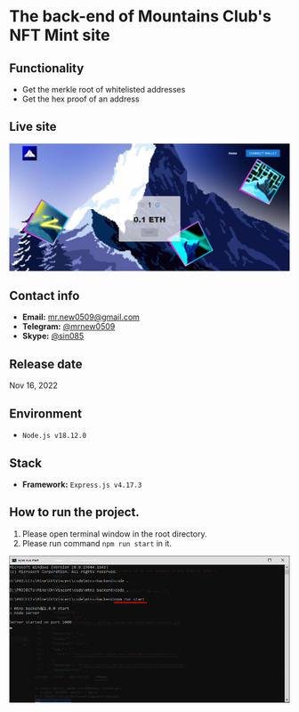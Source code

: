 # The back-end of Mountains Club's NFT Mint site

## Functionality
- Get the merkle root of whitelisted addresses
- Get the hex proof of an address

## Live site
[![Live site](readme_images/guide-site.png)](https://mintmountainsclub.ch)

## Contact info
- **Email:** mr.new0509@gmail.com
- **Telegram:** [@mrnew0509](https://t.me/mrnew0509)
- **Skype:** [@sin085](https://join.skype.com/invite/xat3AgpiRVOI)

## Release date
Nov 16, 2022

## Environment
- `Node.js v18.12.0`

## Stack
- **Framework:** `Express.js v4.17.3`

## How to run the project.
1. Please open terminal window in the root directory.
2. Please run command `npm run start` in it.

![guide-terminal](readme_images/guide-terminal.png)